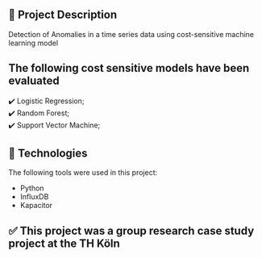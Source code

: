 
## :dart: Project Description ##

Detection of Anomalies in a time series data using cost-sensitive machine learning model

## The following cost sensitive models have been evaluated ##

:heavy_check_mark: Logistic Regression;\
:heavy_check_mark: Random Forest;\
:heavy_check_mark: Support Vector Machine;

## :rocket: Technologies ##

The following tools were used in this project:

- Python
- InfluxDB
- Kapacitor


## :white_check_mark: This project was a group research case study project at the TH Köln ##
